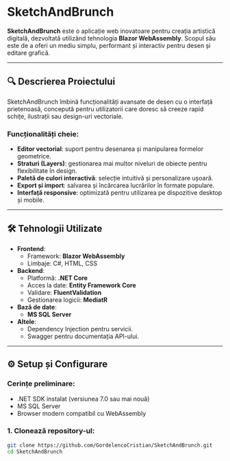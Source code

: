 
# SketchAndBrunch

**SketchAndBrunch** este o aplicație web inovatoare pentru creația artistică digitală, dezvoltată utilizând tehnologia **Blazor WebAssembly**. Scopul său este de a oferi un mediu simplu, performant și interactiv pentru desen și editare grafică.

---

## 🔍 Descrierea Proiectului
SketchAndBrunch îmbină funcționalități avansate de desen cu o interfață prietenoasă, concepută pentru utilizatorii care doresc să creeze rapid schițe, ilustrații sau design-uri vectoriale.

### Funcționalități cheie:
- **Editor vectorial**: suport pentru desenarea și manipularea formelor geometrice.
- **Straturi (Layers)**: gestionarea mai multor niveluri de obiecte pentru flexibilitate în design.
- **Paletă de culori interactivă**: selecție intuitivă și personalizare ușoară.
- **Export și import**: salvarea și încărcarea lucrărilor în formate populare.
- **Interfață responsive**: optimizată pentru utilizarea pe dispozitive desktop și mobile.

---

## 🛠️ Tehnologii Utilizate

- **Frontend**:
  - Framework: **Blazor WebAssembly**
  - Limbaje: C#, HTML, CSS
- **Backend**:
  - Platformă: **.NET Core**
  - Acces la date: **Entity Framework Core**
  - Validare: **FluentValidation**
  - Gestionarea logicii: **MediatR**
- **Bază de date**:
  - **MS SQL Server**
- **Altele**:
  - Dependency Injection pentru servicii.
  - Swagger pentru documentația API-ului.

---

## ⚙️ Setup și Configurare

### Cerințe preliminare:
- .NET SDK instalat (versiunea 7.0 sau mai nouă)
- MS SQL Server
- Browser modern compatibil cu WebAssembly

### 1. Clonează repository-ul:
   ```bash
   git clone https://github.com/GordelencoCristian/SketchAndBrunch.git
   cd SketchAndBrunch
